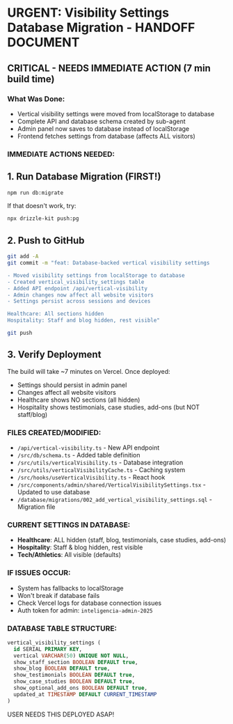 # URGENT: Visibility Settings Database Migration - HANDOFF DOCUMENT

## CRITICAL - NEEDS IMMEDIATE ACTION (7 min build time)

### What Was Done:
- Vertical visibility settings were moved from localStorage to database
- Complete API and database schema created by sub-agent
- Admin panel now saves to database instead of localStorage
- Frontend fetches settings from database (affects ALL visitors)

### IMMEDIATE ACTIONS NEEDED:

## 1. Run Database Migration (FIRST!)
```bash
npm run db:migrate
```

If that doesn't work, try:
```bash
npx drizzle-kit push:pg
```

## 2. Push to GitHub
```bash
git add -A
git commit -m "feat: Database-backed vertical visibility settings

- Moved visibility settings from localStorage to database
- Created vertical_visibility_settings table
- Added API endpoint /api/vertical-visibility
- Admin changes now affect all website visitors
- Settings persist across sessions and devices

Healthcare: All sections hidden
Hospitality: Staff and blog hidden, rest visible"

git push
```

## 3. Verify Deployment
The build will take ~7 minutes on Vercel. Once deployed:
- Settings should persist in admin panel
- Changes affect all website visitors
- Healthcare shows NO sections (all hidden)
- Hospitality shows testimonials, case studies, add-ons (but NOT staff/blog)

### FILES CREATED/MODIFIED:
- `/api/vertical-visibility.ts` - New API endpoint
- `/src/db/schema.ts` - Added table definition
- `/src/utils/verticalVisibility.ts` - Database integration
- `/src/utils/verticalVisibilityCache.ts` - Caching system
- `/src/hooks/useVerticalVisibility.ts` - React hook
- `/src/components/admin/shared/VerticalVisibilitySettings.tsx` - Updated to use database
- `/database/migrations/002_add_vertical_visibility_settings.sql` - Migration file

### CURRENT SETTINGS IN DATABASE:
- **Healthcare**: ALL hidden (staff, blog, testimonials, case studies, add-ons)
- **Hospitality**: Staff & blog hidden, rest visible
- **Tech/Athletics**: All visible (defaults)

### IF ISSUES OCCUR:
- System has fallbacks to localStorage
- Won't break if database fails
- Check Vercel logs for database connection issues
- Auth token for admin: `inteligencia-admin-2025`

### DATABASE TABLE STRUCTURE:
```sql
vertical_visibility_settings (
  id SERIAL PRIMARY KEY,
  vertical VARCHAR(50) UNIQUE NOT NULL,
  show_staff_section BOOLEAN DEFAULT true,
  show_blog BOOLEAN DEFAULT true,
  show_testimonials BOOLEAN DEFAULT true,
  show_case_studies BOOLEAN DEFAULT true,
  show_optional_add_ons BOOLEAN DEFAULT true,
  updated_at TIMESTAMP DEFAULT CURRENT_TIMESTAMP
)
```

USER NEEDS THIS DEPLOYED ASAP!